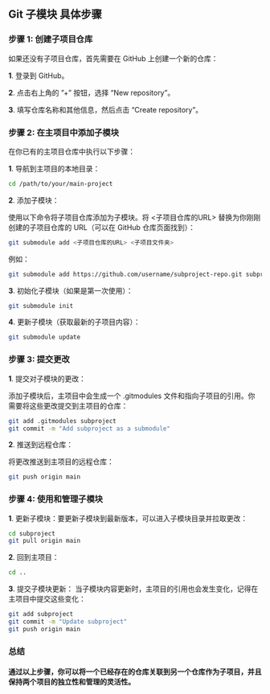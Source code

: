## Git 子模块 具体步骤

### 步骤 1: 创建子项目仓库

如果还没有子项目仓库，首先需要在 GitHub 上创建一个新的仓库：

**1**.	登录到 GitHub。

**2**.	点击右上角的 ”+” 按钮，选择 “New repository”。

**3**.	填写仓库名称和其他信息，然后点击 “Create repository”。

### 步骤 2: 在主项目中添加子模块

在你已有的主项目仓库中执行以下步骤：

**1**. 导航到主项目的本地目录：

```sh
cd /path/to/your/main-project
```

**2**. 添加子模块：

使用以下命令将子项目仓库添加为子模块。将 <子项目仓库的URL> 替换为你刚刚创建的子项目仓库的 URL（可以在 GitHub 仓库页面找到）：

```sh
git submodule add <子项目仓库的URL> <子项目文件夹>
```
例如：

```sh
git submodule add https://github.com/username/subproject-repo.git subproject
```

**3**.	初始化子模块（如果是第一次使用）：

```sh
git submodule init
```

**4**.	更新子模块（获取最新的子项目内容）：

```sh
git submodule update
```

### 步骤 3: 提交更改

**1**.	提交对子模块的更改：

添加子模块后，主项目中会生成一个 .gitmodules 文件和指向子项目的引用。你需要将这些更改提交到主项目的仓库：

```sh
git add .gitmodules subproject
git commit -m "Add subproject as a submodule"
```

**2**.	推送到远程仓库：

将更改推送到主项目的远程仓库：

```sh
git push origin main
```

### 步骤 4: 使用和管理子模块

**1**. 更新子模块：要更新子模块到最新版本，可以进入子模块目录并拉取更改：

```sh
cd subproject
git pull origin main
```

**2**.	回到主项目：

```sh
cd ..
```

**3**.	提交子模块更新：
当子模块内容更新时，主项目的引用也会发生变化，记得在主项目中提交这些变化：

```sh
git add subproject
git commit -m "Update subproject"
git push origin main
```

### 总结

#### 通过以上步骤，你可以将一个已经存在的仓库关联到另一个仓库作为子项目，并且保持两个项目的独立性和管理的灵活性。